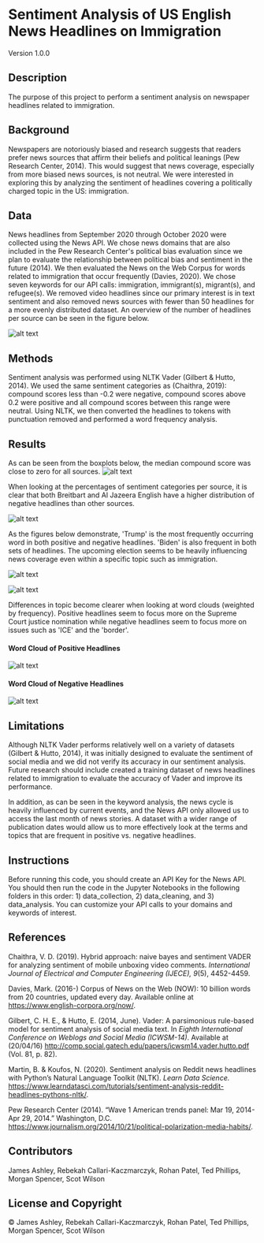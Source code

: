 # Sentiment Analysis of US English News Headlines on Immigration

Version 1.0.0

## Description
The purpose of this project to perform a sentiment analysis on newspaper headlines related to immigration.

## Background
Newspapers are notoriously biased and research suggests that readers prefer news sources that affirm their beliefs and political leanings (Pew Research Center, 2014). This would suggest that news coverage, especially from more biased news sources, is not neutral. We were interested in exploring this by analyzing the sentiment of headlines covering a politically charged topic in the US: immigration. 

## Data
News headlines from September 2020 through October 2020 were collected using the News API. We chose news domains that are also included in the Pew Research Center's political bias evaluation since we plan to evaluate the relationship between political bias and sentiment in the future (2014). We then evaluated the News on the Web Corpus for words related to immigration that occur frequently (Davies, 2020). We chose seven keywords for our API calls: immigration, immigrant(s), migrant(s), and refugee(s). We removed video headlines since our primary interest is in text sentiment and also removed news sources with fewer than 50 headlines for a more evenly distributed dataset. An overview of the number of headlines per source can be seen in the figure below.  

![alt text](https://github.com/James-Ashley/sentiment_analysis/blob/main/images/newssourcesindataset.png "Headlines per Source")

## Methods
Sentiment analysis was performed using NLTK Vader (Gilbert & Hutto, 2014). We used the same sentiment categories as (Chaithra, 2019): compound scores less than -0.2 were negative, compound scores above 0.2 were positive and all compound scores between this range were neutral. Using NLTK, we then converted the headlines to tokens with punctuation removed and performed a word frequency analysis.

## Results
As can be seen from the boxplots below, the median compound score was close to zero for all sources. 
![alt text](https://github.com/James-Ashley/sentiment_analysis/blob/main/images/boxplotaveragecompoundscores.png "Boxplot Compound Scores" )

When looking at the percentages of sentiment categories per source, it is clear that both Breitbart and Al Jazeera English have a higher distribution of negative headlines than other sources. 

![alt text](https://github.com/James-Ashley/sentiment_analysis/blob/main/images/headlinesentimentspercent.png "Percent of Headlines by Sentiment Type")

As the figures below demonstrate, 'Trump' is the most frequently occurring word in both positive and negative headlines. 'Biden' is also frequent in both sets of headlines. The upcoming election seems to be heavily influencing news coverage even within a specific topic such as immigration. 

![alt text](https://github.com/James-Ashley/sentiment_analysis/blob/main/images/frequenttermspositive.png "Positive Headlines Keywords")

![alt text](https://github.com/James-Ashley/sentiment_analysis/blob/main/images/frequenttermsnegative.png "Negative Headlines Keywords")

Differences in topic become clearer when looking at word clouds (weighted by frequency). Positive headlines seem to focus more on the Supreme Court justice nomination while negative headlines seem to focus more on issues such as 'ICE' and the 'border'. 

#### Word Cloud of Positive Headlines

![alt text](https://github.com/James-Ashley/sentiment_analysis/blob/main/images/wordcloudpositive.png "Positive Headlines Word Cloud")

#### Word Cloud of Negative Headlines

![alt text](https://github.com/James-Ashley/sentiment_analysis/blob/main/images/wordcloudnegative.png "Negative Headlines Word Cloud")

## Limitations
Although NLTK Vader performs relatively well on a variety of datasets (Gilbert & Hutto, 2014), it was initially designed to evaluate the sentiment of social media and we did not verify its accuracy in our sentiment analysis. Future research should include created a training dataset of news headlines related to immigration to evaluate the accuracy of Vader and improve its performance.

In addition, as can be seen in the keyword analysis, the news cycle is heavily influenced by current events, and the News API only allowed us to access the last month of news stories. A dataset with a wider range of publication dates would allow us to more effectively look at the terms and topics that are frequent in positive vs. negative headlines. 

## Instructions
Before running this code, you should create an API Key for the News API. You should then run the code in the Jupyter Notebooks in the following folders in this order: 1) data_collection, 2) data_cleaning, and 3) data_analysis. You can customize your API calls to your domains and keywords of interest. 

## References 
Chaithra, V. D. (2019). Hybrid approach: naive bayes and sentiment VADER for analyzing sentiment of mobile unboxing video comments. *International Journal of Electrical and Computer Engineering (IJECE), 9*(5), 4452-4459.

Davies, Mark. (2016-) Corpus of News on the Web (NOW): 10 billion words from 20 countries, updated every day. Available online at https://www.english-corpora.org/now/.

Gilbert, C. H. E., & Hutto, E. (2014, June). Vader: A parsimonious rule-based model for sentiment analysis of social media text. In *Eighth International Conference on Weblogs and Social Media (ICWSM-14)*. Available at (20/04/16) http://comp.social.gatech.edu/papers/icwsm14.vader.hutto.pdf (Vol. 81, p. 82).

Martin, B. & Koufos, N. (2020). Sentiment analysis on Reddit news headlines with Python’s Natural Language Toolkit (NLTK). *Learn Data Science.* https://www.learndatasci.com/tutorials/sentiment-analysis-reddit-headlines-pythons-nltk/.

Pew Research Center (2014). “Wave 1 American trends panel: Mar 19, 2014-Apr 29, 2014.” Washington, D.C. https://www.journalism.org/2014/10/21/political-polarization-media-habits/. 


## Contributors
James Ashley, Rebekah Callari-Kaczmarczyk, Rohan Patel, Ted Phillips, Morgan Spencer, Scot Wilson

## License and Copyright
&copy; James Ashley, Rebekah Callari-Kaczmarczyk, Rohan Patel, Ted Phillips, Morgan Spencer, Scot Wilson